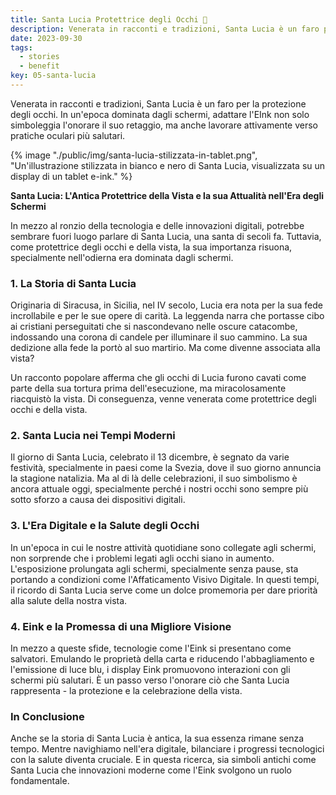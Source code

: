 ```yaml
---
title: Santa Lucia Protettrice degli Occhi 🌟
description: Venerata in racconti e tradizioni, Santa Lucia è un faro per la protezione degli occhi. In un'epoca dominata dagli schermi, adattare l'EInk non solo simboleggia l'onorare il suo retaggio, ma anche lavorare attivamente verso pratiche oculari più salutari.
date: 2023-09-30
tags:
  - stories
  - benefit
key: 05-santa-lucia
---
```

Venerata in racconti e tradizioni, Santa Lucia è un faro per la protezione degli occhi. In un'epoca dominata dagli schermi, adattare l'EInk non solo simboleggia l'onorare il suo retaggio, ma anche lavorare attivamente verso pratiche oculari più salutari.

{% image "./public/img/santa-lucia-stilizzata-in-tablet.png", "Un'illustrazione stilizzata in bianco e nero di Santa Lucia, visualizzata su un display di un tablet e-ink." %}

**Santa Lucia: L'Antica Protettrice della Vista e la sua Attualità nell'Era degli Schermi**

In mezzo al ronzio della tecnologia e delle innovazioni digitali, potrebbe sembrare fuori luogo parlare di Santa Lucia, una santa di secoli fa. Tuttavia, come protettrice degli occhi e della vista, la sua importanza risuona, specialmente nell'odierna era dominata dagli schermi.

### 1. **La Storia di Santa Lucia**

Originaria di Siracusa, in Sicilia, nel IV secolo, Lucia era nota per la sua fede incrollabile e per le sue opere di carità. La leggenda narra che portasse cibo ai cristiani perseguitati che si nascondevano nelle oscure catacombe, indossando una corona di candele per illuminare il suo cammino. La sua dedizione alla fede la portò al suo martirio. Ma come divenne associata alla vista?

Un racconto popolare afferma che gli occhi di Lucia furono cavati come parte della sua tortura prima dell'esecuzione, ma miracolosamente riacquistò la vista. Di conseguenza, venne venerata come protettrice degli occhi e della vista.

### 2. **Santa Lucia nei Tempi Moderni**

Il giorno di Santa Lucia, celebrato il 13 dicembre, è segnato da varie festività, specialmente in paesi come la Svezia, dove il suo giorno annuncia la stagione natalizia. Ma al di là delle celebrazioni, il suo simbolismo è ancora attuale oggi, specialmente perché i nostri occhi sono sempre più sotto sforzo a causa dei dispositivi digitali.

### 3. **L'Era Digitale e la Salute degli Occhi**

In un'epoca in cui le nostre attività quotidiane sono collegate agli schermi, non sorprende che i problemi legati agli occhi siano in aumento. L'esposizione prolungata agli schermi, specialmente senza pause, sta portando a condizioni come l'Affaticamento Visivo Digitale. In questi tempi, il ricordo di Santa Lucia serve come un dolce promemoria per dare priorità alla salute della nostra vista.

### 4. **Eink e la Promessa di una Migliore Visione**

In mezzo a queste sfide, tecnologie come l'Eink si presentano come salvatori. Emulando le proprietà della carta e riducendo l'abbagliamento e l'emissione di luce blu, i display Eink promuovono interazioni con gli schermi più salutari. È un passo verso l'onorare ciò che Santa Lucia rappresenta - la protezione e la celebrazione della vista.

### In Conclusione

Anche se la storia di Santa Lucia è antica, la sua essenza rimane senza tempo. Mentre navighiamo nell'era digitale, bilanciare i progressi tecnologici con la salute diventa cruciale. E in questa ricerca, sia simboli antichi come Santa Lucia che innovazioni moderne come l'Eink svolgono un ruolo fondamentale.

